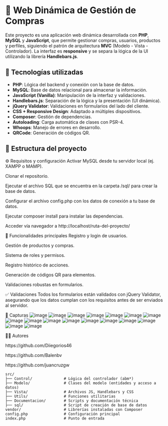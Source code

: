 # 🛒 Web Dinámica de Gestión de Compras

Este proyecto es una aplicación web dinámica desarrollada con **PHP**, **MySQL** y **JavaScript**, que permite gestionar compras, usuarios, productos y perfiles, siguiendo el patrón de arquitectura **MVC** (Modelo - Vista - Controlador). La interfaz es **responsive** y se separa la lógica de la UI utilizando la librería **Handlebars.js**.

## 🧱 Tecnologías utilizadas

- **PHP**: Lógica del backend y conexión con la base de datos.
- **MySQL**: Base de datos relacional para almacenar la información.
- **JavaScript (Vanilla)**: Manipulación de la interfaz y validaciones.
- **Handlebars.js**: Separación de la lógica y la presentación (UI dinámica).
- **jQuery Validator**: Validaciones en formularios del lado del cliente.
- **CSS + Responsive Design**: Adaptado a múltiples dispositivos.
- **Composer**: Gestión de dependencias.
- **Autoloading**: Carga automática de clases con PSR-4.
- **Whoops**: Manejo de errores en desarrollo.
- **QRCode**: Generación de códigos QR.

## 📁 Estructura del proyecto

⚙️ Requisitos y configuración
Activar MySQL desde tu servidor local (ej. XAMPP o MAMP).

Clonar el repositorio.

Ejecutar el archivo SQL que se encuentra en la carpeta /sql/ para crear la base de datos.

Configurar el archivo config.php con los datos de conexión a tu base de datos.

Ejecutar composer install para instalar las dependencias.

Acceder vía navegador a http://localhost/ruta-del-proyecto/


🔐 Funcionalidades principales
Registro y login de usuarios.

Gestión de productos y compras.

Sistema de roles y permisos.

Registro histórico de acciones.

Generación de códigos QR para elementos.

Validaciones robustas en formularios.

✅ Validaciones
Todos los formularios están validados con jQuery Validator, asegurando que los datos cumplan con los requisitos antes de ser enviados al servidor.

📸 Capturas
![image](https://github.com/user-attachments/assets/c3ede4a3-0469-40cd-8b0f-4cffab82a653)
![image](https://github.com/user-attachments/assets/2d25a719-d3f9-4a95-9f7f-953b92fe5c86)
![image](https://github.com/user-attachments/assets/5c574568-e6b7-48d3-9509-43bfcd534cd4)
![image](https://github.com/user-attachments/assets/ac0c9b2a-d5b4-4361-8e6a-b6c84466b883)
![image](https://github.com/user-attachments/assets/66bc9fab-0673-4714-b961-18506a149996)
![image](https://github.com/user-attachments/assets/58f5faeb-df86-48e3-8f7b-234e34a7650f)
![image](https://github.com/user-attachments/assets/1897669b-5ce8-4138-ba17-82703dc75e89)
![image](https://github.com/user-attachments/assets/e76e3181-930c-4a73-90d1-af254a5fc605)
![image](https://github.com/user-attachments/assets/f21ce700-0b4d-4cfa-9567-385293a6990a)
![image](https://github.com/user-attachments/assets/67c8732a-0e52-4f11-b90a-0623b4f6595c)
![image](https://github.com/user-attachments/assets/6b4e142e-8791-4794-832f-05143b5ab68f)
![image](https://github.com/user-attachments/assets/27ff0ce8-050e-4e4a-bab8-a411ec35b19c)
![image](https://github.com/user-attachments/assets/0a9aec77-911e-4888-8d13-432537fd9d42)
![image](https://github.com/user-attachments/assets/b74110c8-649f-4df9-a102-6b8b40e5df23)
![image](https://github.com/user-attachments/assets/88494bca-e652-44f7-b267-6894742e6d89)
![image](https://github.com/user-attachments/assets/ebb31e54-4591-4902-8116-a374da903f89)
![image](https://github.com/user-attachments/assets/c39230c1-8048-402e-a447-115eddee08a0)

🧑‍💻 Autores
<p>https://github.com/Diiegorios46</p>
<p>https://github.com/Balenbv</p>
<p>https://github.com/juancruzgw</p>

```plaintext
src/
├── Control/              # Lógica del controlador (abm*)
├── Modelo/               # Clases del modelo (entidades y acceso a datos)
├── Vista/                # Archivos JS, Handlebars y CSS
├── Utils/                # Funciones utilitarias
├── Documentacion/        # Scripts y documentación técnica
├── sql/                  # Script de creación de base de datos
vendor/                   # Librerías instaladas con Composer
config.php                # Configuración principal
index.php                 # Punto de entrada


